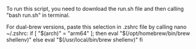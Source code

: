 To run this script, you need to download the run.sh file and then calling "bash run.sh" in terminal.

For dual-brew versions, paste this selection in .zshrc file by calling nano ~/.zshrc:
if [ "$(arch)" = "arm64" ]; then
    eval "$(/opt/homebrew/bin/brew shellenv)"
else
    eval "$(/usr/local/bin/brew shellenv)"
fi
